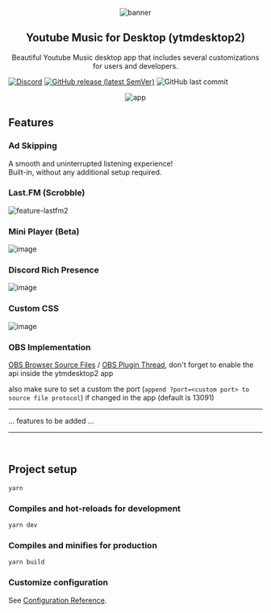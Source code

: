 <p align="center">
  <img src="./screenshots/banner.jpg" alt="banner" />
</p>

<h2 align="center">
    Youtube Music for Desktop (ytmdesktop2)
</h2>

<p align="center">
Beautiful Youtube Music desktop app that includes several customizations for users and developers.
</p>

[![Discord](https://img.shields.io/discord/834826233195003944?color=%237289DA&label=discord&logo=discord&logoColor=%23ffffff&style=for-the-badge)](https://discord.gg/dq4bZMhMjT)
[![GitHub release (latest SemVer)](https://img.shields.io/github/v/release/Venipa/ytmdesktop2?style=for-the-badge)](https://github.com/Venipa/ytmdesktop2/releases/latest)
![GitHub last commit](https://img.shields.io/github/last-commit/Venipa/ytmdesktop2?style=for-the-badge)

<p align="center">
  <img src="./screenshots/screenshot.jpg" alt="app" />
</p>

## Features

### Ad Skipping
A smooth and uninterrupted listening experience!\
Built-in, without any additional setup required.

### Last.FM (Scrobble)
![feature-lastfm2](https://user-images.githubusercontent.com/17952364/212539540-c1efc587-1047-4748-9583-64b609a1ec97.jpg)

### Mini Player (Beta)
![image](https://user-images.githubusercontent.com/17952364/183205288-abf687ed-7564-4158-859b-c7dad035db8d.png)

### Discord Rich Presence
![image](https://user-images.githubusercontent.com/17952364/212539572-0fe93d02-fb6e-48fe-a301-a09c7ff42703.png)

### Custom CSS
![image](https://user-images.githubusercontent.com/17952364/149849609-fe5d3819-7303-4467-9f8e-56fa1e306c87.png)

### OBS Implementation
[OBS Browser Source Files](https://github.com/Venipa/ytmdesktop2/releases/download/v0.12.11/Zyphen.s.Now.Playing.zip)
/
[OBS Plugin Thread](https://obsproject.com/forum/threads/zyphens-now-playing-overlay.125383/post-557409),
don't forget to enable the api inside the ytmdesktop2 app

also make sure to set a custom the port (`append ?port=<custom port> to source file protocol`) if changed in the app (default is 13091)

---------------

... features to be added ...
&nbsp;&nbsp;

---------------
&nbsp;&nbsp;
## Project setup
```
yarn
```

### Compiles and hot-reloads for development
```
yarn dev
```

### Compiles and minifies for production
```
yarn build
```
### Customize configuration
See [Configuration Reference](https://cli.vuejs.org/config/).
